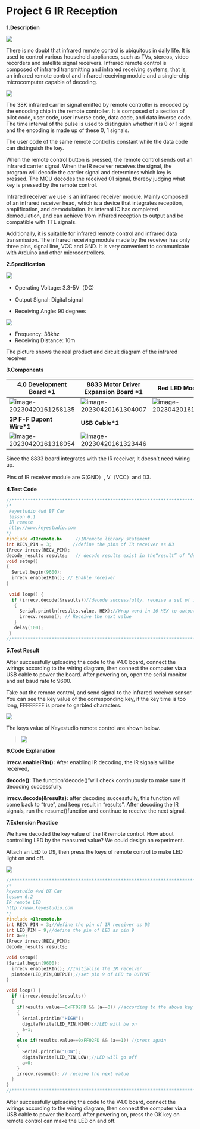 # Project 6 IR Reception

**1.Description** 

![](/media/f247e1010aa68c1e58e16b332680698a.png)

There is no doubt that infrared remote control is ubiquitous in daily life. It is used to control various household appliances, such as TVs, stereos, video recorders and satellite signal receivers. Infrared remote control is composed of infrared transmitting and infrared receiving systems, that is, an infrared remote control and infrared receiving module and a single-chip microcomputer capable of decoding.  

![](/media/df5f1c28b8863b42ff94a36a6d81b933.png)

The 38K infrared carrier signal emitted by remote controller is encoded by the encoding chip in the remote controller. It is composed of a section of pilot code, user code, user inverse code, data code, and data inverse code. The time interval of the pulse is used to distinguish whether it is 0 or 1 signal and the encoding is made up of these 0, 1 signals. 

The user code of the same remote control is constant while the data code can distinguish the key.

When the remote control button is pressed, the remote control sends out an infrared carrier signal. When the IR receiver receives the signal, the program will decode the carrier signal and determines which key is pressed. The MCU decodes the received 01 signal, thereby judging what key is pressed by the remote control.

Infrared receiver we use is an infrared receiver module. Mainly composed of an infrared receiver head, which is a device that integrates reception, amplification, and demodulation. Its internal IC has completed demodulation, and can achieve from infrared reception to output and be compatible with TTL signals. 

Additionally, it is suitable for infrared remote control and infrared data transmission. The infrared receiving module made by the receiver has only three pins, signal line, VCC and GND. It is very convenient to communicate with Arduino and other microcontrollers.

**2.Specification**

![](/media/f247e1010aa68c1e58e16b332680698a.png)

- Operating Voltage: 3.3-5V（DC)
- Output Signal: Digital signal

- Receiving Angle: 90 degrees


![](/media/5ad0f889b39646ecb13664511479efc8.png)

- Frequency: 38khz
- Receiving Distance: 10m


The picture shows the real product and circuit diagram of the infrared receiver



**3.Components**

| 4.0 Development Board *1                                     | 8833 Motor Driver Expansion Board *1                         | Red LED Module*1                                             |
| ------------------------------------------------------------ | ------------------------------------------------------------ | ------------------------------------------------------------ |
| ![image-20230420161258135](media/image-20230420161258135.png) | ![image-20230420161304007](media/image-20230420161304007.png) | ![image-20230420161311591](media/image-20230420161311591.png) |
| **3P F-F Dupont Wire*1**                                     | **USB Cable*1**                                              |                                                              |
| ![image-20230420161318054](media/image-20230420161318054.png) | ![image-20230420161323446](media/image-20230420161323446.png) |                                                              |


Since the 8833 board integrates with the IR receiver, it doesn’t need wiring up.

Pins of IR receiver module are G(GND）, V（VCC）and D3.



**4.Test Code**

```c
//*************************************************************************************
/*
 keyestudio 4wd BT Car
 lesson 6.1
 IR remote
 http://www.keyestudio.com
*/ 
#include <IRremote.h>     //IRremote library statement  
int RECV_PIN = 3;        //define the pins of IR receiver as D3
IRrecv irrecv(RECV_PIN);   
decode_results results;   // decode results exist in the“result” of “decode results”
void setup()  
{  
  Serial.begin(9600);  
  irrecv.enableIRIn(); // Enable receiver 
}  
  
 void loop() {  
  if (irrecv.decode(&results))//decode successfully, receive a set of infrared signals  
   {  
     Serial.println(results.value, HEX);//Wrap word in 16 HEX to output and receive code 
     irrecv.resume(); // Receive the next value
   }  
   delay(100);  
 } 
//*************************************************************************************
```



**5.Test Result**

After successfully uploading the code to the V4.0 board, connect the wirings according to the wiring diagram, then connect the computer via a USB cable to power the board. After powering on, open the serial monitor and set baud rate to 9600.

Take out the remote control, and send signal to the infrared receiver sensor. You can see the key value of the corresponding key, if the key time is too long, FFFFFFFF is prone to garbled characters.

![](/media/92887b989e103ef082569bbb34817852.png)

The keys value of Keyestudio remote control are shown below.

> ![](/media/ebcf0cb2055f7784505f76ceeaef9f47.jpeg)

**6.Code Explanation**

**irrecv.enableIRIn():** After enabling IR decoding, the IR signals will be received,

**decode():** The function“decode()”will check continuously to make sure if decoding successfully.

**irrecv.decode(\&results):** after decoding successfully, this function will come back to “true”, and keep result in “results”. After decoding the IR signals, run the resume()function and continue to receive the next signal.



**7.Extension Practice**

We have decoded the key value of the IR remote control. How about controlling LED by the measured value? We could design an experiment.

Attach an LED to D9, then press the keys of remote control to make LED light on and off.

![](/media/2138e6654076fc28e1715cebf9a87795.png)

```c
//*************************************************************************************
/* 
keyestudio 4wd BT Car
lesson 6.2
IR remote LED
http://www.keyestudio.com
*/ 
#include <IRremote.h>
int RECV_PIN = 3;//define the pin of IR receiver as D3
int LED_PIN = 9;//define the pin of LED as pin 9
int a=0;
IRrecv irrecv(RECV_PIN);
decode_results results;

void setup()
{Serial.begin(9600);
  irrecv.enableIRIn(); //Initialize the IR receiver
  pinMode(LED_PIN,OUTPUT);//set pin 9 of LED to OUTPUT
}

void loop() {
  if (irrecv.decode(&results)) 
  {
    if(results.value==0xFF02FD && (a==0)) //according to the above key value, press“OK”on remote control , LED will be controlled
    {
      Serial.println("HIGH");
      digitalWrite(LED_PIN,HIGH);//LED will be on
      a=1;
    }
    else if(results.value==0xFF02FD && (a==1)) //press again
    {
      Serial.println("LOW");
      digitalWrite(LED_PIN,LOW);//LED will go off
      a=0;
    }
    irrecv.resume(); // receive the next value
  }
}
//*************************************************************************************
```


After successfully uploading the code to the V4.0 board, connect the wirings according to the wiring diagram, then connect the computer via a USB cable to power the board. After powering on, press the OK key on remote control can make the LED on and off.
